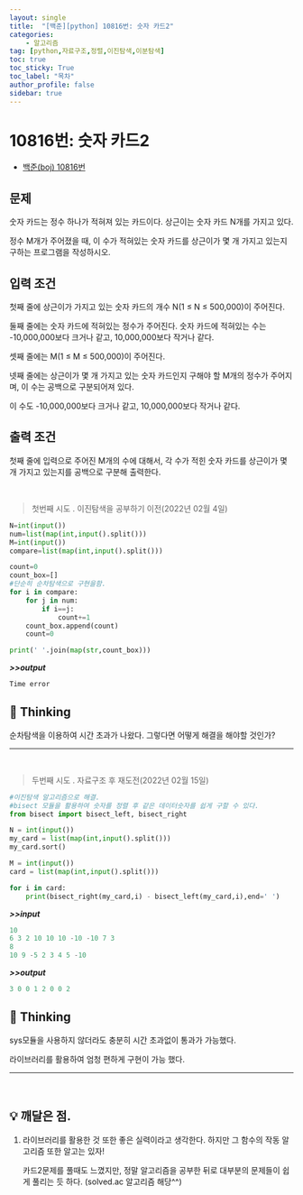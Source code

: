 ```yaml
---
layout: single
title:  "[백준][python] 10816번: 숫자 카드2"
categories: 
    - 알고리즘
tag: [python,자료구조,정렬,이진탐색,이분탐색]
toc: true
toc_sticky: True
toc_label: "목차"
author_profile: false
sidebar: true
---
```


# 10816번: 숫자 카드2



* [백준(boj) 10816번](https://www.acmicpc.net/problem/10816)

## 문제

숫자 카드는 정수 하나가 적혀져 있는 카드이다. 상근이는 숫자 카드 N개를 가지고 있다. 

정수 M개가 주어졌을 때, 이 수가 적혀있는 숫자 카드를 상근이가 몇 개 가지고 있는지 구하는 프로그램을 작성하시오.

## 입력 조건

첫째 줄에 상근이가 가지고 있는 숫자 카드의 개수 N(1 ≤ N ≤ 500,000)이 주어진다. 

둘째 줄에는 숫자 카드에 적혀있는 정수가 주어진다. 숫자 카드에 적혀있는 수는 -10,000,000보다 크거나 같고, 10,000,000보다 작거나 같다.

셋째 줄에는 M(1 ≤ M ≤ 500,000)이 주어진다. 

넷째 줄에는 상근이가 몇 개 가지고 있는 숫자 카드인지 구해야 할 M개의 정수가 주어지며, 이 수는 공백으로 구분되어져 있다. 

이 수도 -10,000,000보다 크거나 같고, 10,000,000보다 작거나 같다.

## 출력 조건

첫째 줄에 입력으로 주어진 M개의 수에 대해서, 각 수가 적힌 숫자 카드를 상근이가 몇 개 가지고 있는지를 공백으로 구분해 출력한다.

<br/>

> 첫번째 시도 . 이진탐색을 공부하기 이전(2022년 02월 4일)

 ```python
 N=int(input())
 num=list(map(int,input().split()))
 M=int(input())
 compare=list(map(int,input().split()))
 
 count=0
 count_box=[]
 #단순히 순차탐색으로 구현을함.
 for i in compare:
     for j in num:
         if i==j:
             count+=1
     count_box.append(count)
     count=0
 
 print(' '.join(map(str,count_box)))
 ```

 ***>>output***

 ```python
 Time error
 ```

## 🌝 Thinking

순차탐색을 이용하여 시간 초과가 나왔다. 그렇다면 어떻게 해결을 해야할 것인가?

---

<br/>

> 두번째 시도 . 자료구조 후 재도전(2022년 02월 15일)

 ```python
 #이진탐색 알고리즘으로 해결.
 #bisect 모듈을 활용하여 숫자를 정렬 후 같은 데이터숫자를 쉽게 구할 수 있다.
 from bisect import bisect_left, bisect_right
 
 N = int(input())
 my_card = list(map(int,input().split()))
 my_card.sort()
 
 M = int(input())
 card = list(map(int,input().split()))
 
 for i in card:
     print(bisect_right(my_card,i) - bisect_left(my_card,i),end=' ')
 ```

 ***>>input***

 ```python
 10
 6 3 2 10 10 10 -10 -10 7 3
 8
 10 9 -5 2 3 4 5 -10
 ```

 ***>>output***

 ```python
 3 0 0 1 2 0 0 2
 ```
## 🌝 Thinking

  sys모듈을 사용하지 않더라도 충분히 시간 초과없이 통과가 가능했다.

라이브러리를 활용하여 엄청 편하게 구현이 가능 했다.

---

<br/>

## 💡 깨달은 점.

1. 라이브러리를 활용한 것 또한 좋은 실력이라고 생각한다. 하지만 그 함수의 작동 알고리즘 또한 알고는 있자!

   카드2문제를 풀때도 느꼈지만, 정말 알고리즘을 공부한 뒤로 대부분의 문제들이 쉽게 풀리는 듯 하다. (solved.ac 알고리즘 해당^^)
